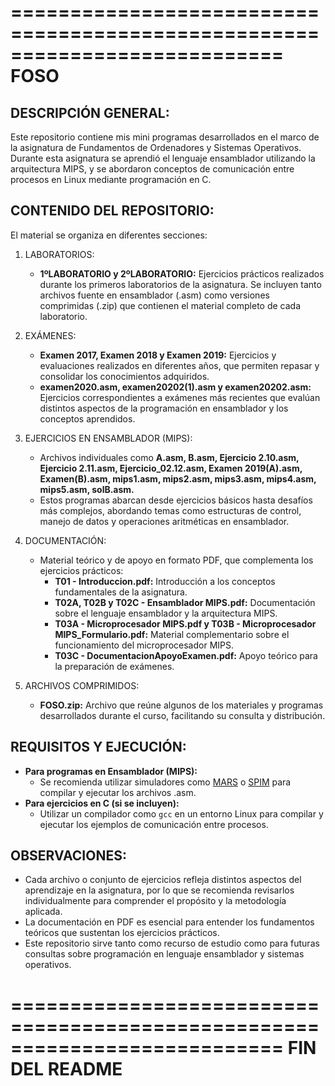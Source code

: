 ===========================================================================
                              FOSO
===========================================================================
DESCRIPCIÓN GENERAL:
--------------------
Este repositorio contiene mis mini programas desarrollados en el marco de la asignatura de Fundamentos de Ordenadores y Sistemas Operativos. Durante esta asignatura se aprendió el lenguaje ensamblador utilizando la arquitectura MIPS, y se abordaron conceptos de comunicación entre procesos en Linux mediante programación en C.

CONTENIDO DEL REPOSITORIO:
--------------------------
El material se organiza en diferentes secciones:

1. LABORATORIOS:
   - **1ºLABORATORIO y 2ºLABORATORIO:** Ejercicios prácticos realizados durante los primeros laboratorios de la asignatura. Se incluyen tanto archivos fuente en ensamblador (.asm) como versiones comprimidas (.zip) que contienen el material completo de cada laboratorio.

2. EXÁMENES:
   - **Examen 2017, Examen 2018 y Examen 2019:** Ejercicios y evaluaciones realizados en diferentes años, que permiten repasar y consolidar los conocimientos adquiridos.
   - **examen2020.asm, examen20202(1).asm y examen20202.asm:** Ejercicios correspondientes a exámenes más recientes que evalúan distintos aspectos de la programación en ensamblador y los conceptos aprendidos.

3. EJERCICIOS EN ENSAMBLADOR (MIPS):
   - Archivos individuales como **A.asm, B.asm, Ejercicio 2.10.asm, Ejercicio 2.11.asm, Ejercicio_02.12.asm, Examen 2019(A).asm, Examen(B).asm, mips1.asm, mips2.asm, mips3.asm, mips4.asm, mips5.asm, solB.asm.**
   - Estos programas abarcan desde ejercicios básicos hasta desafíos más complejos, abordando temas como estructuras de control, manejo de datos y operaciones aritméticas en ensamblador.

4. DOCUMENTACIÓN:
   - Material teórico y de apoyo en formato PDF, que complementa los ejercicios prácticos:
     - **T01 - Introduccion.pdf:** Introducción a los conceptos fundamentales de la asignatura.
     - **T02A, T02B y T02C - Ensamblador MIPS.pdf:** Documentación sobre el lenguaje ensamblador y la arquitectura MIPS.
     - **T03A - Microprocesador MIPS.pdf y T03B - Microprocesador MIPS_Formulario.pdf:** Material complementario sobre el funcionamiento del microprocesador MIPS.
     - **T03C - DocumentacionApoyoExamen.pdf:** Apoyo teórico para la preparación de exámenes.

5. ARCHIVOS COMPRIMIDOS:
   - **FOSO.zip:** Archivo que reúne algunos de los materiales y programas desarrollados durante el curso, facilitando su consulta y distribución.

REQUISITOS Y EJECUCIÓN:
-----------------------
- **Para programas en Ensamblador (MIPS):**
  - Se recomienda utilizar simuladores como [MARS](http://courses.missouristate.edu/kenvollmar/mars/) o [SPIM](http://spimsimulator.sourceforge.net/) para compilar y ejecutar los archivos .asm.
- **Para ejercicios en C (si se incluyen):**
  - Utilizar un compilador como `gcc` en un entorno Linux para compilar y ejecutar los ejemplos de comunicación entre procesos.

OBSERVACIONES:
--------------
- Cada archivo o conjunto de ejercicios refleja distintos aspectos del aprendizaje en la asignatura, por lo que se recomienda revisarlos individualmente para comprender el propósito y la metodología aplicada.
- La documentación en PDF es esencial para entender los fundamentos teóricos que sustentan los ejercicios prácticos.
- Este repositorio sirve tanto como recurso de estudio como para futuras consultas sobre programación en lenguaje ensamblador y sistemas operativos.

===========================================================================
                              FIN DEL README
===========================================================================

